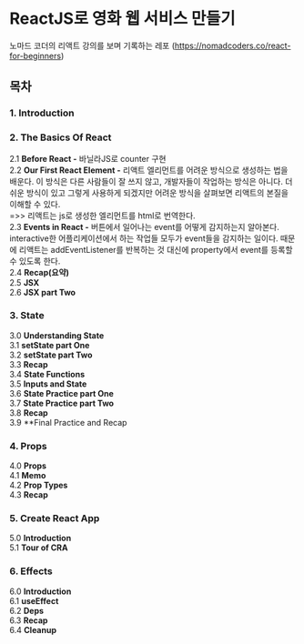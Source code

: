 # ReactJS로 영화 웹 서비스 만들기
노마드 코더의 리액트 강의를 보며 기록하는 레포
(https://nomadcoders.co/react-for-beginners)

## 목차
### 1. Introduction
### 2. The Basics Of React
2.1 **Before React -** 바닐라JS로 counter 구현  
2.2 **Our First React Element -** 리액트 엘리먼트를 어려운 방식으로 생성하는 법을 배운다. 이 방식은 다른 사람들이 잘 쓰지 않고, 개발자들이 작업하는 방식은 아니다. 더 쉬운 방식이 있고 그렇게 사용하게 되겠지만 어려운 방식을 살펴보면 리액트의 본질을 이해할 수 있다.    
=>> 리액트는 js로 생성한 엘리먼트를 html로 번역한다.  
2.3 **Events in React -** 버튼에서 일어나는 event를 어떻게 감지하는지 알아본다. interactive한 어플리케이션에서 하는 작업들 모두가 event들을 감지하는 일이다. 때문에 리액트는 addEventListener를 반복하는 것 대신에 property에서 event를 등록할 수 있도록 한다.    
2.4 **Recap(요약)**  
2.5 **JSX**   
2.6 **JSX part Two**
  
### 3. State
3.0 **Understanding State**  
3.1 **setState part One**  
3.2 **setState part Two**  
3.3 **Recap**  
3.4 **State Functions**  
3.5 **Inputs and State**   
3.6 **State Practice part One**  
3.7 **State Practice part Two**  
3.8 **Recap**  
3.9 **Final Practice and Recap  

### 4. Props 
4.0 **Props**  
4.1 **Memo**  
4.2 **Prop Types**  
4.3 **Recap**  

### 5. Create React App
5.0 **Introduction**  
5.1 **Tour of CRA**  


### 6. Effects
6.0 **Introduction**  
6.1 **useEffect**  
6.2 **Deps**  
6.3 **Recap**  
6.4 **Cleanup**  








